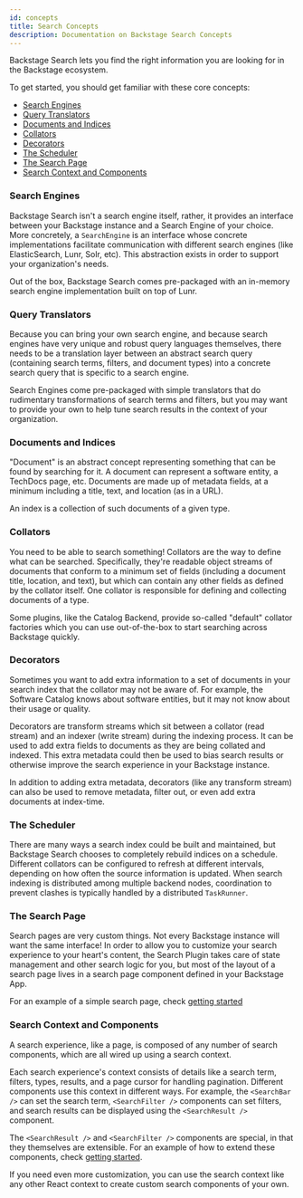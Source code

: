 ```yaml
---
id: concepts
title: Search Concepts
description: Documentation on Backstage Search Concepts
---
```


Backstage Search lets you find the right information you are looking for in the
Backstage ecosystem.

To get started, you should get familiar with these core concepts:

- [Search Engines](#search-engines)
- [Query Translators](#query-translators)
- [Documents and Indices](#documents-and-indices)
- [Collators](#collators)
- [Decorators](#decorators)
- [The Scheduler](#the-scheduler)
- [The Search Page](#the-search-page)
- [Search Context and Components](#search-context-and-components)

### Search Engines

Backstage Search isn't a search engine itself, rather, it provides an interface
between your Backstage instance and a Search Engine of your choice. More
concretely, a `SearchEngine` is an interface whose concrete implementations
facilitate communication with different search engines (like ElasticSearch,
Lunr, Solr, etc). This abstraction exists in order to support your
organization's needs.

Out of the box, Backstage Search comes pre-packaged with an in-memory search
engine implementation built on top of Lunr.

### Query Translators

Because you can bring your own search engine, and because search engines have
very unique and robust query languages themselves, there needs to be a
translation layer between an abstract search query (containing search terms,
filters, and document types) into a concrete search query that is specific to a
search engine.

Search Engines come pre-packaged with simple translators that do rudimentary
transformations of search terms and filters, but you may want to provide your
own to help tune search results in the context of your organization.

### Documents and Indices

"Document" is an abstract concept representing something that can be found by
searching for it. A document can represent a software entity, a TechDocs page,
etc. Documents are made up of metadata fields, at a minimum including a title,
text, and location (as in a URL).

An index is a collection of such documents of a given type.

### Collators

You need to be able to search something! Collators are the way to define what
can be searched. Specifically, they're readable object streams of documents that
conform to a minimum set of fields (including a document title, location, and
text), but which can contain any other fields as defined by the collator itself.
One collator is responsible for defining and collecting documents of a type.

Some plugins, like the Catalog Backend, provide so-called "default" collator
factories which you can use out-of-the-box to start searching across Backstage
quickly.

### Decorators

Sometimes you want to add extra information to a set of documents in your search
index that the collator may not be aware of. For example, the Software Catalog
knows about software entities, but it may not know about their usage or quality.

Decorators are transform streams which sit between a collator (read stream) and
an indexer (write stream) during the indexing process. It can be used to add
extra fields to documents as they are being collated and indexed. This extra
metadata could then be used to bias search results or otherwise improve the
search experience in your Backstage instance.

In addition to adding extra metadata, decorators (like any transform stream) can
also be used to remove metadata, filter out, or even add extra documents at
index-time.

### The Scheduler

There are many ways a search index could be built and maintained, but Backstage
Search chooses to completely rebuild indices on a schedule. Different collators
can be configured to refresh at different intervals, depending on how often the
source information is updated. When search indexing is distributed among multiple
backend nodes, coordination to prevent clashes is typically handled by a
distributed `TaskRunner`.

### The Search Page

Search pages are very custom things. Not every Backstage instance will want the
same interface! In order to allow you to customize your search experience to
your heart's content, the Search Plugin takes care of state management and other
search logic for you, but most of the layout of a search page lives in a search
page component defined in your Backstage App.

For an example of a simple search page, check
[getting started](./getting-started.md#adding-search-to-the-frontend)

### Search Context and Components

A search experience, like a page, is composed of any number of search
components, which are all wired up using a search context.

Each search experience's context consists of details like a search term,
filters, types, results, and a page cursor for handling pagination. Different
components use this context in different ways. For example, the `<SearchBar />`
can set the search term, `<SearchFilter />` components can set filters, and
search results can be displayed using the `<SearchResult />` component.

The `<SearchResult />` and `<SearchFilter />` components are special, in that
they themselves are extensible. For an example of how to extend these
components, check
[getting started](./getting-started.md#adding-search-to-the-frontend).

If you need even more customization, you can use the search context like any
other React context to create custom search components of your own.
